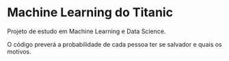Machine Learning do Titanic
===========================

Projeto de estudo em Machine Learning e Data Science. 

O código preverá a probabilidade de cada pessoa ter se salvador e quais os motivos.